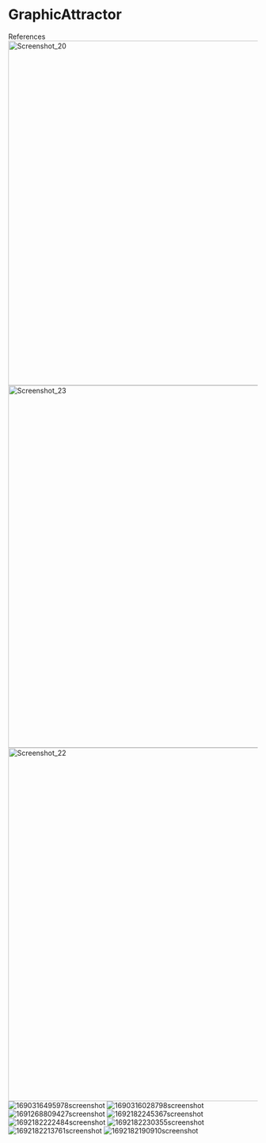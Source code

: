 
# GraphicAttractor
References
<img width="695" alt="Screenshot_20" src="https://github.com/ResQkiT/GraphicAttractor/assets/66569779/560b45bd-15ba-41bc-afb8-7acd0ac4f1fb">
<img width="731" alt="Screenshot_23" src="https://github.com/ResQkiT/GraphicAttractor/assets/66569779/3f96e2c5-2a4f-4726-a464-82b9ef4699e7">
<img width="713" alt="Screenshot_22" src="https://github.com/ResQkiT/GraphicAttractor/assets/66569779/73fcf613-0e13-4f79-afd6-cc686f5c5687">
![1690316495978screenshot](https://github.com/ResQkiT/GraphicAttractor/assets/130827892/40703756-c4fa-4e8c-ab27-d0be07bf9b5a)
![1690316028798screenshot](https://github.com/ResQkiT/GraphicAttractor/assets/130827892/eaee85d6-d2c6-495d-958e-686ecdab5118)
![1691268809427screenshot](https://github.com/ResQkiT/GraphicAttractor/assets/130827892/581d31f5-cece-484d-a1d2-c3725ea060ac)
![1692182245367screenshot](https://github.com/ResQkiT/GraphicAttractor/assets/130827892/32fe95bc-3b4e-44e6-a7e4-3c08b5f9481f)
![1692182222484screenshot](https://github.com/ResQkiT/GraphicAttractor/assets/130827892/dd9ccad3-4357-4a5e-aa57-8fab94b1aa30)
![1692182230355screenshot](https://github.com/ResQkiT/GraphicAttractor/assets/130827892/7c8df869-b247-4cdd-9217-17e8bca94e11)
![1692182213761screenshot](https://github.com/ResQkiT/GraphicAttractor/assets/130827892/aa21509a-20f6-40f0-a7d5-a1e6539d8e2f)
![1692182190910screenshot](https://github.com/ResQkiT/GraphicAttractor/assets/130827892/7c08fd2a-da3c-44e6-819c-4e8f8bb44f98)
